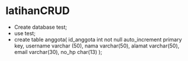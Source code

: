# latihanCRUD

- Create database test;
- use test;
- create table anggota(
id_anggota int not null auto_increment primary key,
username varchar (50),
nama varchar(50),
alamat varchar(50),
email varchar(30),
no_hp char(13)
);
